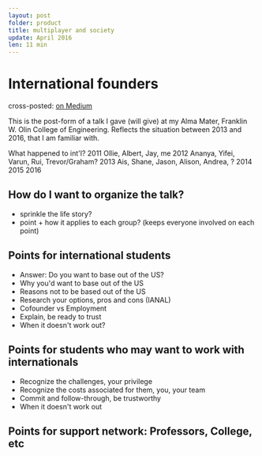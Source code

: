 ```yaml
---
layout: post
folder: product
title: multiplayer and society
update: April 2016
len: 11 min
---
```


# International founders

<div class="essay-subtext">cross-posted: <a href="https://medium.com/@keerthiko">on Medium</a></div>

This is the post-form of a talk I gave (will give) at my Alma Mater, Franklin W. Olin College of Engineering. Reflects the situation between 2013 and 2016, that I am familiar with.

What happened to int'l?
2011 Ollie, Albert, 	Jay, me
2012 Ananya, 			Yifei, Varun, Rui, Trevor/Graham?
2013 Ais, Shane, Jason, Alison, Andrea, ?
2014 
2015 
2016 
## How do I want to organize the talk?
- sprinkle the life story?
- point + how it applies to each group? (keeps everyone involved on each point)

## Points for international students
- Answer: Do you want to base out of the US?
- Why you'd want to base out of the US
- Reasons not to be based out of the US
- Research your options, pros and cons (IANAL)
- Cofounder vs Employment
- Explain, be ready to trust
- When it doesn't work out?

## Points for students who may want to work with internationals
- Recognize the challenges, your privilege
- Recognize the costs associated for them, you, your team
- Commit and follow-through, be trustworthy
- When it doesn't work out

## Points for support network: Professors, College, etc
